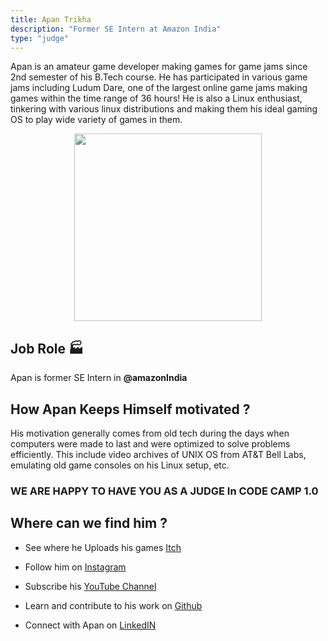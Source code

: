```yaml
---
title: Apan Trikha
description: "Former SE Intern at Amazon India"
type: "judge"
---
```


Apan is an amateur game developer making games for game jams since 2nd semester of his B.Tech course. He has participated in various game jams including Ludum Dare, one of the largest online game jams making games within the time range of 36 hours! He is also a Linux enthusiast, tinkering with various linux distributions and making them his ideal gaming OS to play wide variety of games in them.


<p align="center">
     <img src="https://github.com/ISTESRMNCR/CODE-CAMP-2020/tree/master/content/JudgeAssets/ApanTrikha.png" height="300" />
</p>


## Job Role 🏭

Apan is former SE Intern in **@amazonIndia**

## How Apan Keeps Himself motivated ?

His motivation generally comes from old tech during the days when computers were made to last and were optimized to solve problems efficiently.
This include video archives of UNIX OS from AT&T Bell Labs, emulating old game consoles on his Linux setup, etc.

### WE ARE HAPPY TO HAVE YOU AS A JUDGE In CODE CAMP 1.0 

## Where can we find him ?

- See where he Uploads his games [Itch](https://pixeltrik.itch.io/)

- Follow him on [Instagram](https://www.instagram.com/pixeltrik07/)

- Subscribe his [YouTube Channel](https://www.youtube.com/channel/UCcG-iuhKrJNsIwpGt4fJUtA)

- Learn and contribute to his work on [Github](https://github.com/triko88)

- Connect with Apan on [LinkedIN](https://in.linkedin.com/in/apan-trikha-92737b159)